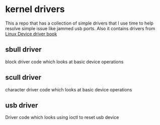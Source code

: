 # kernel drivers #

This a repo that has a collection of simple drivers that I use time to help resolve simple issue like jammed usb ports. Also it contains drivers from [Linux Device driver book](http://lwn.net/Kernel/LDD3/)

## sbull driver ##
block driver code which looks at basic device operations

## scull driver ##
character driver code which looks at basic device operations

## usb driver ##
 Driver code which looks using ioctl to reset usb device